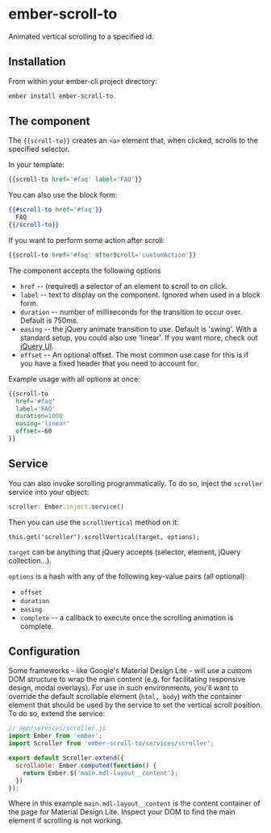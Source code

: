 # ember-scroll-to

Animated vertical scrolling to a specified id.


## Installation

From within your ember-cli project directory: 

```bash
ember install ember-scroll-to
```


## The component

The `{{scroll-to}}` creates an `<a>` element that, when clicked, scrolls to the specified selector.

In your template:

```hbs
{{scroll-to href='#faq' label='FAQ'}}
```

You can also use the block form:

```hbs
{{#scroll-to href='#faq'}}
  FAQ
{{/scroll-to}}
```

If you want to perform some action after scroll:

```hbs
{{scroll-to href='#faq' afterScroll='customAction'}}
```

The component accepts the following options

* `href` -- (required) a selector of an element to scroll to on click.
* `label` -- text to display on the component. Ignored when used in a block form.
* `duration` -- number of milliseconds for the transition to occur over. Default is 750ms.
* `easing` -- the jQuery animate transition to use. Default is 'swing'. With a standard setup,
you could also use 'linear'. If you want more, check out [jQuery UI](http://jqueryui.com/).
* `offset` -- An optional offset. The most common use case for this is if you have a fixed header
that you need to account for.

Example usage with all options at once:

```hbs
{{scroll-to
  href='#faq'
  label='FAQ'
  duration=1000
  easing='linear'
  offset=-60
}}
```


## Service

You can also invoke scrolling programmatically. To do so, inject the `scroller` service into your object:

```js
scroller: Ember.inject.service()
```

Then you can use the `scrollVertical` method on it:

```
this.get('scroller').scrollVertical(target, options);
```

`target` can be anything that jQuery accepts (selector, element, jQuery collection...).

`options` is a hash with any of the following key-value pairs (all optional):

* `offset`
* `duration`
* `easing`
* `complete` -- a callback to execute once the scrolling animation is complete.

## Configuration
Some frameworks - like Google's Material Design Lite - will use a custom DOM structure to wrap the main content (e.g. for facilitating responsive design, modal overlays). For use in such environments, you'll want to override the default scrollable element (`html, body`) with the container element that should be used by the service to set the vertical scroll position. To do so, extend the service:
```javascript
// app/services/scroller.js
import Ember from 'ember';
import Scroller from 'ember-scroll-to/services/scroller';

export default Scroller.extend({
  scrollable: Ember.computed(function() {
    return Ember.$('main.mdl-layout__content');
  })
});
```
Where in this example `main.mdl-layout__content` is the content container of the page for Material Design Lite. Inspect your DOM to find the main element if scrolling is not working.
